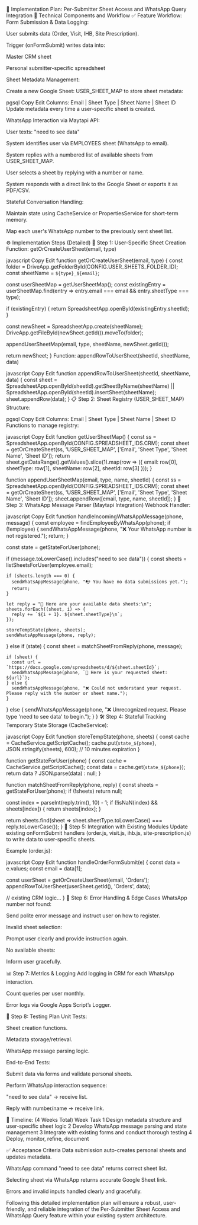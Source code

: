 📌 Implementation Plan: Per-Submitter Sheet Access and WhatsApp Query Integration
🔧 Technical Components and Workflow
✅ Feature Workflow:
Form Submission & Data Logging:

User submits data (Order, Visit, IHB, Site Prescription).

Trigger (onFormSubmit) writes data into:

Master CRM sheet

Personal submitter-specific spreadsheet

Sheet Metadata Management:

Create a new Google Sheet: USER_SHEET_MAP to store sheet metadata:

pgsql
Copy
Edit
Columns: Email | Sheet Type | Sheet Name | Sheet ID
Update metadata every time a user-specific sheet is created.

WhatsApp Interaction via Maytapi API:

User texts: "need to see data"

System identifies user via EMPLOYEES sheet (WhatsApp to email).

System replies with a numbered list of available sheets from USER_SHEET_MAP.

User selects a sheet by replying with a number or name.

System responds with a direct link to the Google Sheet or exports it as PDF/CSV.

Stateful Conversation Handling:

Maintain state using CacheService or PropertiesService for short-term memory.

Map each user's WhatsApp number to the previously sent sheet list.

⚙️ Implementation Steps (Detailed)
📁 Step 1: User-Specific Sheet Creation
Function: getOrCreateUserSheet(email, type)

javascript
Copy
Edit
function getOrCreateUserSheet(email, type) {
  const folder = DriveApp.getFolderById(CONFIG.USER_SHEETS_FOLDER_ID);
  const sheetName = `${type}_${email}`;
  
  const userSheetMap = getUserSheetMap();
  const existingEntry = userSheetMap.find(entry => entry.email === email && entry.sheetType === type);
  
  if (existingEntry) {
    return SpreadsheetApp.openById(existingEntry.sheetId);
  }
  
  const newSheet = SpreadsheetApp.create(sheetName);
  DriveApp.getFileById(newSheet.getId()).moveTo(folder);
  
  appendUserSheetMap(email, type, sheetName, newSheet.getId());
  
  return newSheet;
}
Function: appendRowToUserSheet(sheetId, sheetName, data)

javascript
Copy
Edit
function appendRowToUserSheet(sheetId, sheetName, data) {
  const sheet = SpreadsheetApp.openById(sheetId).getSheetByName(sheetName) ||
                SpreadsheetApp.openById(sheetId).insertSheet(sheetName);
  sheet.appendRow(data);
}
📋 Step 2: Sheet Registry (USER_SHEET_MAP)
Structure:

pgsql
Copy
Edit
Columns: Email | Sheet Type | Sheet Name | Sheet ID
Functions to manage registry:

javascript
Copy
Edit
function getUserSheetMap() {
  const ss = SpreadsheetApp.openById(CONFIG.SPREADSHEET_IDS.CRM);
  const sheet = getOrCreateSheet(ss, 'USER_SHEET_MAP', ['Email', 'Sheet Type', 'Sheet Name', 'Sheet ID']);
  return sheet.getDataRange().getValues().slice(1).map(row => ({
    email: row[0],
    sheetType: row[1],
    sheetName: row[2],
    sheetId: row[3]
  }));
}

function appendUserSheetMap(email, type, name, sheetId) {
  const ss = SpreadsheetApp.openById(CONFIG.SPREADSHEET_IDS.CRM);
  const sheet = getOrCreateSheet(ss, 'USER_SHEET_MAP', ['Email', 'Sheet Type', 'Sheet Name', 'Sheet ID']);
  sheet.appendRow([email, type, name, sheetId]);
}
📲 Step 3: WhatsApp Message Parser (Maytapi Integration)
Webhook Handler:

javascript
Copy
Edit
function handleIncomingWhatsAppMessage(phone, message) {
  const employee = findEmployeeByWhatsApp(phone);
  if (!employee) {
    sendWhatsAppMessage(phone, "❌ Your WhatsApp number is not registered.");
    return;
  }

  const state = getStateForUser(phone);
  
  if (message.toLowerCase().includes("need to see data")) {
    const sheets = listSheetsForUser(employee.email);
    
    if (sheets.length === 0) {
      sendWhatsAppMessage(phone, "📭 You have no data submissions yet.");
      return;
    }
    
    let reply = "📄 Here are your available data sheets:\n";
    sheets.forEach((sheet, i) => {
      reply += `${i + 1}. ${sheet.sheetType}\n`;
    });
    
    storeTempState(phone, sheets);
    sendWhatsAppMessage(phone, reply);
  } else if (state) {
    const sheet = matchSheetFromReply(phone, message);
    
    if (sheet) {
      const url = `https://docs.google.com/spreadsheets/d/${sheet.sheetId}`;
      sendWhatsAppMessage(phone, `🔗 Here is your requested sheet: ${url}`);
    } else {
      sendWhatsAppMessage(phone, "❌ Could not understand your request. Please reply with the number or sheet name.");
    }
  } else {
    sendWhatsAppMessage(phone, "❌ Unrecognized request. Please type 'need to see data' to begin.");
  }
}
🛠️ Step 4: Stateful Tracking
Temporary State Storage (CacheService):

javascript
Copy
Edit
function storeTempState(phone, sheets) {
  const cache = CacheService.getScriptCache();
  cache.put(`state_${phone}`, JSON.stringify(sheets), 600); // 10 minutes expiration
}

function getStateForUser(phone) {
  const cache = CacheService.getScriptCache();
  const data = cache.get(`state_${phone}`);
  return data ? JSON.parse(data) : null;
}

function matchSheetFromReply(phone, reply) {
  const sheets = getStateForUser(phone);
  if (!sheets) return null;
  
  const index = parseInt(reply.trim(), 10) - 1;
  if (!isNaN(index) && sheets[index]) {
    return sheets[index];
  }
  
  return sheets.find(sheet => sheet.sheetType.toLowerCase() === reply.toLowerCase());
}
📑 Step 5: Integration with Existing Modules
Update existing onFormSubmit handlers (order.js, visit.js, ihb.js, site-prescription.js) to write data to user-specific sheets.

Example (order.js):

javascript
Copy
Edit
function handleOrderFormSubmit(e) {
  const data = e.values;
  const email = data[1];
  
  const userSheet = getOrCreateUserSheet(email, 'Orders');
  appendRowToUserSheet(userSheet.getId(), 'Orders', data);
  
  // existing CRM logic...
}
🚨 Step 6: Error Handling & Edge Cases
WhatsApp number not found:

Send polite error message and instruct user on how to register.

Invalid sheet selection:

Prompt user clearly and provide instruction again.

No available sheets:

Inform user gracefully.

📊 Step 7: Metrics & Logging
Add logging in CRM for each WhatsApp interaction.

Count queries per user monthly.

Error logs via Google Apps Script’s Logger.

🧪 Step 8: Testing Plan
Unit Tests:

Sheet creation functions.

Metadata storage/retrieval.

WhatsApp message parsing logic.

End-to-End Tests:

Submit data via forms and validate personal sheets.

Perform WhatsApp interaction sequence:

"need to see data" → receive list.

Reply with number/name → receive link.

📅 Timeline: (4 Weeks Total)
Week	Task
1	Design metadata structure and user-specific sheet logic
2	Develop WhatsApp message parsing and state management
3	Integrate with existing forms and conduct thorough testing
4	Deploy, monitor, refine, document

✅ Acceptance Criteria
Data submission auto-creates personal sheets and updates metadata.

WhatsApp command "need to see data" returns correct sheet list.

Selecting sheet via WhatsApp returns accurate Google Sheet link.

Errors and invalid inputs handled clearly and gracefully.

Following this detailed implementation plan will ensure a robust, user-friendly, and reliable integration of the Per-Submitter Sheet Access and WhatsApp Query feature within your existing system architecture.






